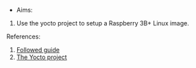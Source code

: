 - Aims:
1. Use the yocto project to setup a Raspberry 3B+ Linux image.

References:
1. [Followed guide](https://medium.com/nerd-for-tech/build-your-own-linux-image-for-the-raspberry-pi-f61adb799652)
2. [The Yocto project](https://www.yoctoproject.org/)